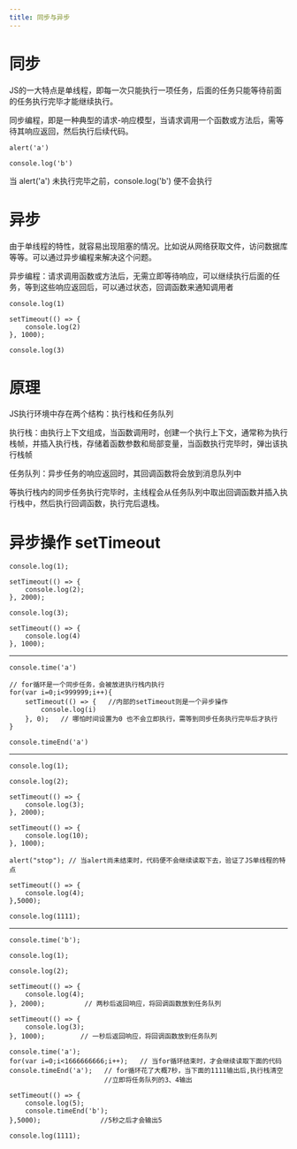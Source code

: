 ```yaml
---
title: 同步与异步
---
```




#   同步

JS的一大特点是单线程，即每一次只能执行一项任务，后面的任务只能等待前面的任务执行完毕才能继续执行。

同步编程，即是一种典型的请求-响应模型，当请求调用一个函数或方法后，需等待其响应返回，然后执行后续代码。

````
alert('a')

console.log('b')
````

当 alert('a') 未执行完毕之前，console.log('b') 便不会执行



# 异步

由于单线程的特性，就容易出现阻塞的情况。比如说从网络获取文件，访问数据库等等。可以通过异步编程来解决这个问题。

异步编程：请求调用函数或方法后，无需立即等待响应，可以继续执行后面的任务，等到这些响应返回后，可以通过状态，回调函数来通知调用者

````
console.log(1)

setTimeout(() => {
    console.log(2)
}, 1000);

console.log(3)
````



#  原理

JS执行环境中存在两个结构：执行栈和任务队列



执行栈：由执行上下文组成，当函数调用时，创建一个执行上下文，通常称为执行栈帧，并插入执行栈，存储着函数参数和局部变量，当函数执行完毕时，弹出该执行栈帧

任务队列：异步任务的响应返回时，其回调函数将会放到消息队列中



等执行栈内的同步任务执行完毕时，主线程会从任务队列中取出回调函数并插入执行栈中，然后执行回调函数，执行完后退栈。



#  异步操作 setTimeout

````
console.log(1);

setTimeout(() => {
    console.log(2);
}, 2000);

console.log(3);

setTimeout(() => {
    console.log(4)
}, 1000);
````

------



````
console.time('a')

// for循环是一个同步任务，会被放进执行栈内执行
for(var i=0;i<999999;i++){          
	setTimeout(() => {   //内部的setTimeout则是一个异步操作
		console.log(i)   
	}, 0);   // 哪怕时间设置为0 也不会立即执行，需等到同步任务执行完毕后才执行
}           
	
console.timeEnd('a')
````

------



````
console.log(1);

console.log(2);

setTimeout(() => {
    console.log(3);
}, 2000);

setTimeout(() => {
    console.log(10);
}, 1000);

alert("stop"); // 当alert尚未结束时，代码便不会继续读取下去，验证了JS单线程的特点

setTimeout(() => {
    console.log(4);
},5000);

console.log(1111);
````

------



````
console.time('b');

console.log(1);

console.log(2);

setTimeout(() => {
    console.log(4);         
}, 2000);          // 两秒后返回响应，将回调函数放到任务队列

setTimeout(() => {
    console.log(3);
}, 1000);         // 一秒后返回响应，将回调函数放到任务队列

console.time('a');
for(var i=0;i<1666666666;i++);   // 当for循环结束时，才会继续读取下面的代码
console.timeEnd('a');   // for循环花了大概7秒，当下面的1111输出后,执行栈清空
						//立即将任务队列的3、4输出
									
setTimeout(() => {
    console.log(5);
    console.timeEnd('b');
},5000);               //5秒之后才会输出5

console.log(1111);
````





